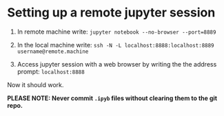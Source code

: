 # Setting up a remote jupyter session 

1. In remote machine write: `jupyter notebook --no-browser --port=8889`

2. In the local machine write:  `ssh -N -L localhost:8888:localhost:8889 username@remote.machine`

3. Access jupyter session with a web browser by writing the the address prompt: `localhost:8888`

Now it should work. 

**PLEASE NOTE: Never commit `.ipyb` files without clearing them to the git repo.**
